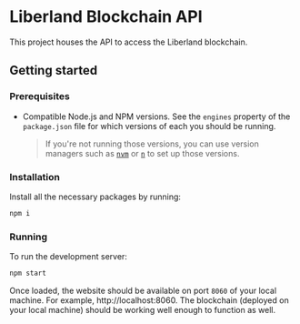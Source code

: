 # Liberland Blockchain API

This project houses the API to access the Liberland blockchain.

## Getting started

### Prerequisites

-   Compatible Node.js and NPM versions. See the `engines` property of the `package.json` file for which versions of each you should be running.
    > If you're not running those versions, you can use version managers such as [`nvm`](https://github.com/nvm-sh/nvm) or [`n`](https://github.com/tj/n) to set up those versions.

### Installation

Install all the necessary packages by running:

```bash
npm i
```

### Running

To run the development server:

```bash
npm start
```

Once loaded, the website should be available on port `8060` of your local machine. For example, http://localhost:8060.
The blockchain (deployed on your local machine) should be working well enough to function as well.
